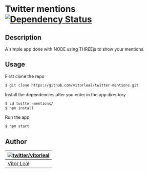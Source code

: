 Twitter mentions [![Dependency
Status](https://gemnasium.com/vitorleal/twitter-mentions.png)](https://gemnasium.com/vitorleal/twitter-mentions)
=======

## Description

A simple app done with NODE using THREEjs to show your mentions.

## Usage

First clone the repo
```bash
$ git clone https://github.com/vitorleal/twitter-mentions.git
```

Install the dependencies after you enter in the app directory
```bash
$ cd twitter-mentions/
$ npm install
```

Run the app
```bash
$ npm start
```

## Author
| [![twitter/vitorleal](http://gravatar.com/avatar/e133221d7fbc0dee159dca127d2f6f00?s=80)](http://twitter.com/vitorleal "Follow @vitorleal on Twitter") |
|---|
| [Vitor Leal](http://vitorleal.com) |
